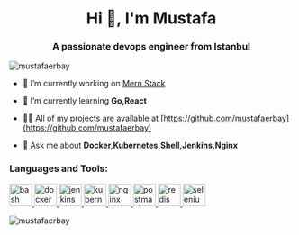 <h1 align="center">Hi 👋, I'm Mustafa</h1>
<h3 align="center">A passionate devops engineer from Istanbul</h3>

<p align="left"> <img src="https://komarev.com/ghpvc/?username=mustafaerbay&label=Profile%20views&color=0e75b6&style=flat" alt="mustafaerbay" /> </p>

- 🔭 I’m currently working on [Mern Stack](https://github.com/mustafaerbay/mern_stack_project)

- 🌱 I’m currently learning **Go,React**

- 👨‍💻 All of my projects are available at [https://github.com/mustafaerbay](https://github.com/mustafaerbay)

- 💬 Ask me about **Docker,Kubernetes,Shell,Jenkins,Nginx**


<h3 align="left">Languages and Tools:</h3>
<p align="left"> <a href="https://www.gnu.org/software/bash/" target="_blank"> <img src="https://www.vectorlogo.zone/logos/gnu_bash/gnu_bash-icon.svg" alt="bash" width="40" height="40"/> </a> <a href="https://www.docker.com/" target="_blank"> <img src="https://devicons.github.io/devicon/devicon.git/icons/docker/docker-original-wordmark.svg" alt="docker" width="40" height="40"/> </a> <a href="https://www.jenkins.io" target="_blank"> <img src="https://www.vectorlogo.zone/logos/jenkins/jenkins-icon.svg" alt="jenkins" width="40" height="40"/> </a> <a href="https://kubernetes.io" target="_blank"> <img src="https://www.vectorlogo.zone/logos/kubernetes/kubernetes-icon.svg" alt="kubernetes" width="40" height="40"/> </a> <a href="https://www.nginx.com" target="_blank"> <img src="https://devicons.github.io/devicon/devicon.git/icons/nginx/nginx-original.svg" alt="nginx" width="40" height="40"/> </a> <a href="https://postman.com" target="_blank"> <img src="https://www.vectorlogo.zone/logos/getpostman/getpostman-icon.svg" alt="postman" width="40" height="40"/> </a> <a href="https://redis.io" target="_blank"> <img src="https://devicons.github.io/devicon/devicon.git/icons/redis/redis-original-wordmark.svg" alt="redis" width="40" height="40"/> </a> <a href="https://www.selenium.dev" target="_blank"> <img src="https://raw.githubusercontent.com/detain/svg-logos/780f25886640cef088af994181646db2f6b1a3f8/svg/selenium-logo.svg" alt="selenium" width="40" height="40"/> </a> </p>

<p><img align="center" src="https://github-readme-stats.vercel.app/api/top-langs?username=mustafaerbay&show_icons=true&locale=en&layout=compact" alt="mustafaerbay" /></p>
